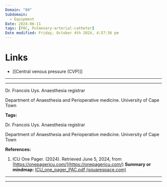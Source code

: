 ```yaml
---
Domain: "04"
Subdomain:
  - Equipment
Date: 2024-06-11
tags: [PAC, Pulmonary-arterial-catheter]
Date modified: Friday, October 4th 2024, 4:57:36 pm
---
```


# Links
- [[Central venous pressure (CVP)]]

---

---

Dr. Francois Uys. Anaesthesia registrar

Department of Anaesthesia and Perioperative medicine. University of Cape Town

**Tags:**

Dr. Francois Uys. Anaesthesia registrar

Department of Anaesthesia and Perioperative medicine. University of Cape Town

**References:**

1. ICU One Pager. (2024). Retrieved June 5, 2024, from [https://onepagericu.com/](https://onepagericu.com/)
**Summary or mindmap:**
[ICU_one_pager_PAC.pdf (squarespace.com)](https://static1.squarespace.com/static/5e6d5df1ff954d5b7b139463/t/5e82d61ce78b6956d2cf8deb/1585632796519/ICU_one_pager_PAC.pdf)

------------------------------------------------------------------------------------------------------------------------------------------------------------------------------------------------------------------------------
---------------------------------------------------------------------------------------------
